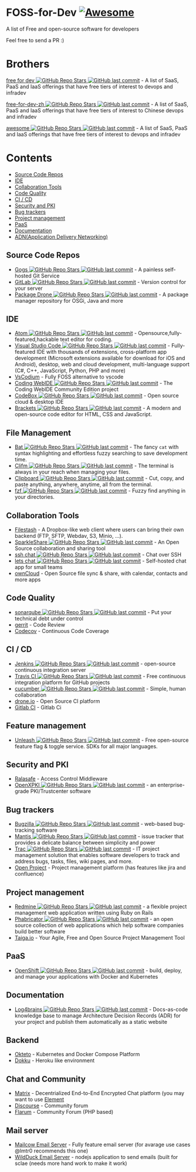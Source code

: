 # FOSS-for-Dev  [![Awesome](https://cdn.rawgit.com/sindresorhus/awesome/d7305f38d29fed78fa85652e3a63e154dd8e8829/media/badge.svg)](https://github.com/sindresorhus/awesome)
A list of Free and open-source software for developers

 
Feel free to send a PR :)
# Brothers
[free for dev ![GitHub Repo Stars](https://img.shields.io/github/stars/ripienaar/free-for-dev) ![GitHub last commit](https://img.shields.io/github/last-commit/ripienaar/free-for-dev)](https://github.com/ripienaar/free-for-dev) - A list of SaaS, PaaS and IaaS offerings that have free tiers of interest to devops and infradev

[free-for-dev-zh ![GitHub Repo Stars](https://img.shields.io/github/stars/qinghuaiorg/free-for-dev-zh) ![GitHub last commit](https://img.shields.io/github/last-commit/qinghuaiorg/free-for-dev-zh)](https://github.com/qinghuaiorg/free-for-dev-zh) - A list of SaaS, PaaS and IaaS offerings that have free tiers of interest to Chinese devops and infradev

[awesome ![GitHub Repo Stars](https://img.shields.io/github/stars/sindresorhus/awesome) ![GitHub last commit](https://img.shields.io/github/last-commit/sindresorhus/awesome)](https://github.com/sindresorhus/awesome) - A list of SaaS, PaaS and IaaS offerings that have free tiers of interest to devops and infradev


# Contents
   * [Source Code Repos](#source-code-repos)
   * [IDE](#ide)
   * [Collaboration Tools](#collaboration-tools)
   * [Code Quality](#code-quality)
   * [CI / CD](#ci--cd)
   * [Security and PKI](#security-and-pki)
   * [Bug trackers](#bug-trackers)
   * [Project management](#project-management)
   * [PaaS](#paas)
   * [Documentation](#documentation)
   * [ADN(Application Delivery Networking)](#adn)


## Source Code Repos 

 * [Gogs ![GitHub Repo Stars](https://img.shields.io/github/stars/gogits/gogs) ![GitHub last commit](https://img.shields.io/github/last-commit/gogits/gogs)](https://github.com/gogits/gogs)  - A painless self-hosted Git Service 
 * [GitLab ![GitHub Repo Stars](https://img.shields.io/github/stars/gitlabhq/gitlabhq) ![GitHub last commit](https://img.shields.io/github/last-commit/gitlabhq/gitlabhq)](https://github.com/gitlabhq/gitlabhq) - Version control for your server
 * [Package Drone ![GitHub Repo Stars](https://img.shields.io/github/stars/eclipse/packagedrone) ![GitHub last commit](https://img.shields.io/github/last-commit/eclipse/packagedrone)](https://github.com/eclipse/packagedrone) - A package manager repository for OSGi, Java and more


## IDE 
 * [Atom ![GitHub Repo Stars](https://img.shields.io/github/stars/atom/atom) ![GitHub last commit](https://img.shields.io/github/last-commit/atom/atom)](https://github.com/atom/atom) - Opensource,fully-featured,hackable text editor for coding.
 * [Visual Studio Code ![GitHub Repo Stars](https://img.shields.io/github/stars/Microsoft/vscode) ![GitHub last commit](https://img.shields.io/github/last-commit/Microsoft/vscode)](https://github.com/Microsoft/vscode) - Fully-featured IDE with thousands of extensions, cross-platform app development (Microsoft extensions available for download for iOS and Android), desktop, web and cloud development, multi-language support (C#, C++, JavaScript, Python, PHP and more)
 * [VsCodium](https://vscodium.com/) - Fully FOSS alternative to vscode
 * [Coding WebIDE ![GitHub Repo Stars](https://img.shields.io/github/stars/Coding/WebIDE) ![GitHub last commit](https://img.shields.io/github/last-commit/Coding/WebIDE)](https://github.com/Coding/WebIDE) - The Coding WebIDE Community Edition project
 * [CodeBox ![GitHub Repo Stars](https://img.shields.io/github/stars/CodeboxIDE/codebox) ![GitHub last commit](https://img.shields.io/github/last-commit/CodeboxIDE/codebox)](https://github.com/CodeboxIDE/codebox) - Open source cloud & desktop IDE
 * [Brackets ![GitHub Repo Stars](https://img.shields.io/github/stars/adobe/brackets) ![GitHub last commit](https://img.shields.io/github/last-commit/adobe/brackets)](https://github.com/adobe/brackets) -  A modern and open-source code editor for HTML, CSS and JavaScript.

## File Management
 * [Bat ![GitHub Repo Stars](https://img.shields.io/github/stars/sharkdp/bat) ![GitHub last commit](https://img.shields.io/github/last-commit/sharkdp/bat)](https://github.com/sharkdp/bat) - The fancy `cat` with syntax highlighting and effortless fuzzy searching to save development time.
 * [Clifm ![GitHub Repo Stars](https://img.shields.io/github/stars/leo-arch/clifm) ![GitHub last commit](https://img.shields.io/github/last-commit/leo-arch/clifm)](https://github.com/leo-arch/clifm) - The terminal is always in your reach when managing your files.
 * [Clipboard ![GitHub Repo Stars](https://img.shields.io/github/stars/Slackadays/Clipboard) ![GitHub last commit](https://img.shields.io/github/last-commit/Slackadays/Clipboard)](https://github.com/Slackadays/Clipboard) - Cut, copy, and paste anything, anywhere, anytime, all from the terminal.
 * [fzf ![GitHub Repo Stars](https://img.shields.io/github/stars/junegunn/fzf) ![GitHub last commit](https://img.shields.io/github/last-commit/junegunn/fzf)](https://github.com/junegunn/fzf) - Fuzzy find anything in your directories.

## Collaboration Tools

 * [Filestash](http://www.filestash.app) - A Dropbox-like web client where users can bring their own backend (FTP, SFTP, Webdav, S3, Minio, ...).
 * [SparkleShare ![GitHub Repo Stars](https://img.shields.io/github/stars/hbons/SparkleShare) ![GitHub last commit](https://img.shields.io/github/last-commit/hbons/SparkleShare)](https://github.com/hbons/SparkleShare) - An Open Source collaboration and sharing tool
 * [ssh chat ![GitHub Repo Stars](https://img.shields.io/github/stars/shazow/ssh-chat) ![GitHub last commit](https://img.shields.io/github/last-commit/shazow/ssh-chat)](https://github.com/shazow/ssh-chat) - Chat over SSH 
 * [lets chat ![GitHub Repo Stars](https://img.shields.io/github/stars/sdelements/lets-chat) ![GitHub last commit](https://img.shields.io/github/last-commit/sdelements/lets-chat)](https://github.com/sdelements/lets-chat) - Self-hosted chat app for small teams
 * [ownCloud](https://owncloud.org) - Open Source file sync & share, with calendar, contacts and more apps

## Code Quality

 * [sonarqube ![GitHub Repo Stars](https://img.shields.io/github/stars/SonarSource/sonarqube) ![GitHub last commit](https://img.shields.io/github/last-commit/SonarSource/sonarqube)](https://github.com/SonarSource/sonarqube) - Put your technical debt under control
 * [gerrit](https://gerrit.googlesource.com/) - Code Review
 * [Codecov](https://codecov.io/) - Continuous Code Coverage


## CI / CD

 * [Jenkins ![GitHub Repo Stars](https://img.shields.io/github/stars/jenkinsci/jenkins) ![GitHub last commit](https://img.shields.io/github/last-commit/jenkinsci/jenkins)](https://github.com/jenkinsci/jenkins) - open-source continuous integration server
 * [Travis CI ![GitHub Repo Stars](https://img.shields.io/github/stars/travis-ci/travis-ci) ![GitHub last commit](https://img.shields.io/github/last-commit/travis-ci/travis-ci)](https://github.com/travis-ci/travis-ci) - Free continuous integration platform for GitHub projects
 * [cucumber ![GitHub Repo Stars](https://img.shields.io/github/stars/cucumber/cucumber) ![GitHub last commit](https://img.shields.io/github/last-commit/cucumber/cucumber)](https://github.com/cucumber/cucumber) - Simple, human collaboration 
 * [drone.io](https://drone.io) - Open Source CI platform
 * [Gitlab CI](https://docs.gitlab.com/ee/ci/) - Gitlab Ci
 
## Feature management
 * [Unleash ![GitHub Repo Stars](https://img.shields.io/github/stars/Unleash/unleash) ![GitHub last commit](https://img.shields.io/github/last-commit/Unleash/unleash)](https://github.com/Unleash/unleash) - Free open-source feature flag & toggle service. SDKs for all major languages.

## Security and PKI

 * [Ralasafe](http://sourceforge.net/projects/ralasafe/) - Access Control Middleware
 * [OpenXPKI ![GitHub Repo Stars](https://img.shields.io/github/stars/openxpki/openxpki) ![GitHub last commit](https://img.shields.io/github/last-commit/openxpki/openxpki)](https://github.com/openxpki/openxpki) - an enterprise-grade PKI/Trustcenter software


## Bug trackers

* [Bugzilla ![GitHub Repo Stars](https://img.shields.io/github/stars/bugzilla/bugzilla) ![GitHub last commit](https://img.shields.io/github/last-commit/bugzilla/bugzilla)](https://github.com/bugzilla/bugzilla) - web-based bug-tracking software
* [Mantis ![GitHub Repo Stars](https://img.shields.io/github/stars/mantisbt/mantisbt) ![GitHub last commit](https://img.shields.io/github/last-commit/mantisbt/mantisbt)](https://github.com/mantisbt/mantisbt) - issue tracker that provides a delicate balance between simplicity and power
* [Trac ![GitHub Repo Stars](https://img.shields.io/github/stars/edgewall/trac) ![GitHub last commit](https://img.shields.io/github/last-commit/edgewall/trac)](https://github.com/edgewall/trac) - IT project management solution that enables software developers to track and address bugs, tasks, files, wiki pages, and more.
* [Open Project](https://www.openproject.org) - Project management platform (has features like jira and confluence)

## Project management
* [Redmine ![GitHub Repo Stars](https://img.shields.io/github/stars/redmine/redmine) ![GitHub last commit](https://img.shields.io/github/last-commit/redmine/redmine)](https://github.com/redmine/redmine) - a flexible project management web application written using Ruby on Rails
* [Phabricator ![GitHub Repo Stars](https://img.shields.io/github/stars/phacility/phabricator) ![GitHub last commit](https://img.shields.io/github/last-commit/phacility/phabricator)](https://github.com/phacility/phabricator) - an open source collection of web applications which help software companies build better software
* [Taiga.io](https://github.com/taigaio) - Your Agile, Free and Open Source Project Management Tool

## PaaS

 * [OpenShift ![GitHub Repo Stars](https://img.shields.io/github/stars/openshift/origin) ![GitHub last commit](https://img.shields.io/github/last-commit/openshift/origin)](https://github.com/openshift/origin) - build, deploy, and manage your applications with Docker and Kubernetes

## Documentation

 * [Log4brains ![GitHub Repo Stars](https://img.shields.io/github/stars/thomvaill/log4brains) ![GitHub last commit](https://img.shields.io/github/last-commit/thomvaill/log4brains)](https://github.com/thomvaill/log4brains) - Docs-as-code knowledge base to manage Architecture Decision Records (ADR) for your project and publish them automatically as a static website

## Backend

* [Okteto](https://www.okteto.com/) - Kubernetes and Docker Compose Platform
* [Dokku](https://dokku.com/) - Heroku like environment 

## Chat and Community

* [Matrix](https://matrix.org) - Decentrialized End-to-End Encrypted Chat platform (you may want to use [Element](https://element.io/)
* [Discourse](https://discourse.org) - Community forum
* [Flarum](https://flarum.org) - Community Forum (PHP based)

## Mail server

* [Mailcow Email Server](https://mailcow.email/) - Fully feature email server (for avarage use cases @lmtr0 recommends this one)
* [WildDuck Email Server](https://wildduck.email/) - nodejs application to send emails (built for sclae (needs more hand work to make it work)

